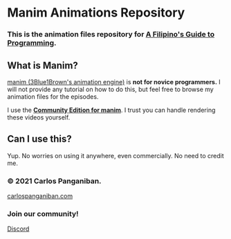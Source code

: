 # Manim Animations Repository

### This is the animation files repository for [A Filipino's Guide to Programming](https://youtube.com/playlist?list=PLRBUyvh6wWhEKZ4I9VH8mQz3YB8lRprAS).

## What is Manim?

[manim (3Blue1Brown's animation engine)](https://github.com/3b1b/manim) is **not for novice programmers.** I will not provide any tutorial on how to do this, but feel free to browse my animation files for the episodes.

I use the **[Community Edition for manim](https://github.com/ManimCommunity/manim/)**. I trust you can handle rendering these videos yourself.

## Can I use this?
Yup. No worries on using it anywhere, even commercially. No need to credit me.

### © 2021 Carlos Panganiban.
[carlospanganiban.com](https://carlospanganiban.com/) 

### Join our community!
[Discord](https://discord.gg/3YD7ewjzf4)
